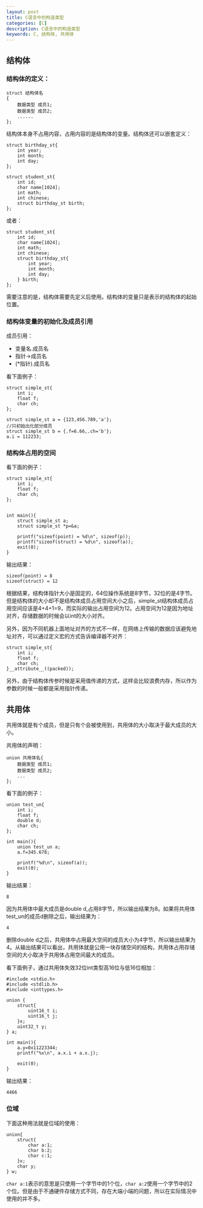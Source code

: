 ```yaml
---
layout: post
title: C语言中的构造类型
categories: [C]
description: C语言中的构造类型
keywords: C, 结构体, 共用体
---
```


## 结构体

### 结构体的定义：
```
struct 结构体名
{
    数据类型 成员1;
    数据类型 成员2;
    ......
};
```
结构体本身不占用内容，占用内容的是结构体的变量。结构体还可以嵌套定义：
```
struct birthday_st{
    int year;
    int month;
    int day;
};

struct student_st{
    int id;
    char name[1024];
    int math;
    int chinese;
    struct birthday_st birth;
};
```
或者：
```
struct student_st{
    int id;
    char name[1024];
    int math;
    int chinese;
    struct birthday_st{
        int year;
        int month;
        int day;
    } birth;
};
```
需要注意的是，结构体需要先定义后使用。结构体的变量只是表示的结构体的起始位置。

### 结构体变量的初始化及成员引用

成员引用：

- 变量名.成员名
- 指针->成员名
- (*指针).成员名

看下面例子：
```
struct simple_st{
    int i;
    float f;
    char ch;
};

struct simple_st a = {123,456.789,'a'};
//只初始出化部分成员
struct simple_st b = {.f=6.66,.ch='b'};
a.i = 112233;
```

### 结构体占用的空间
看下面的例子：
```
struct simple_st{
    int i;
    float f;
    char ch;
};


int main(){
    struct simple_st a;
    struct simple_st *p=&a;
    
    printf("sizeof(point) = %d\n", sizeof(p));
    printf("sizeof(struct) = %d\n", sizeof(a));
    exit(0);
}
```
输出结果：
```
sizeof(point) = 8
sizeof(struct) = 12
```
根据结果，结构体指针大小是固定的，64位操作系统是8字节，32位的是4字节。但是结构体的大小却不是结构体成员占用空间大小之后，simple_st结构体成员占用空间应该是4+4+1=9，而实际的输出占用空间为12。占用空间为12是因为地址对齐，存储数据的时候会以int的大小对齐。

另外，因为不同机器上面地址对齐的方式不一样，在网络上传输的数据应该避免地址对齐，可以通过定义宏的方式告诉编译器不对齐：
```
struct simple_st{
    int i;
    float f;
    char ch;
}__attribute__((packed));
``` 
另外，由于结构体传参时候是采用值传递的方式，这样会比较浪费内存，所以作为参数的时候一般都是采用指针传递。

## 共用体

共用体就是有个成员，但是只有个会被使用到，共用体的大小取决于最大成员的大小。

共用体的声明：
```
union 共用体名{
    数据类型 成员1;
    数据类型 成员2;
    ...
};
```
看下面的例子：
```
union test_un{
    int i;
    float f;
    double d;
    char ch;
};

int main(){
    union test_un a;
    a.f=345.678;

    printf("%d\n", sizeof(a));
    exit(0);
}
```

输出结果：
```
8
```
因为共用体中最大成员是double d,占用8字节，所以输出结果为8。如果将共用体test_un的成员d删除之后，输出结果为：
```
4
```
删除double d之后，共用体中占用最大空间的成员大小为4字节，所以输出结果为4。从输出结果可以看出，共用体就是公用一块存储空间的结构，共用体占用存储空间的大小取决于共用体占用空间最大的成员。

看下面例子，通过共用体失效32位int类型高16位与低16位相加：
```
#include <stdio.h>
#include <stdlib.h>
#include <inttypes.h>

union {
    struct{
        uint16_t i;
        uint16_t j;
    }x;
    uint32_t y;
} a;

int main(){
    a.y=0x11223344;
    printf("%x\n", a.x.i + a.x.j);

    exit(0);
}
```
输出结果：
```
4466
```

### 位域

下面这种用法就是位域的使用：
```
union{
    struct{
        char a:1;
        char b:2;
        char c:1;
    }x;
    char y;
} w;
```
`char a:1`表示的意思是只使用一个字节中的1个位，`char a:2`使用一个字节中的2个位。但是由于不通硬件存储方式不同，存在大端小端的问题，所以在实际情况中使用的并不多。